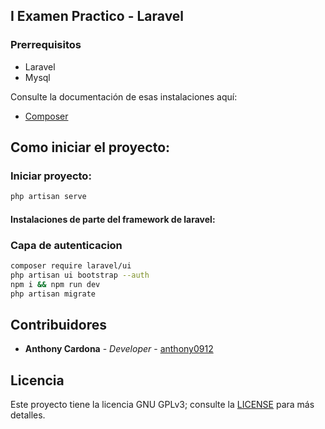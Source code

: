 ## I Examen Practico - Laravel

### Prerrequisitos

-   Laravel
-   Mysql

Consulte la documentación de esas instalaciones aquí:

-   [Composer](https://getcomposer.org/download/)

## Como iniciar el proyecto:

### Iniciar proyecto:

```bash
php artisan serve
```

#### Instalaciones de parte del framework de laravel:

### Capa de autenticacion

```bash
composer require laravel/ui
php artisan ui bootstrap --auth
npm i && npm run dev
php artisan migrate
```

## Contribuidores

-   **Anthony Cardona** - _Developer_ - [anthony0912](https://gitlab.com/anthony0912)

## Licencia

Este proyecto tiene la licencia GNU GPLv3; consulte la [LICENSE](LICENSE) para más detalles.
